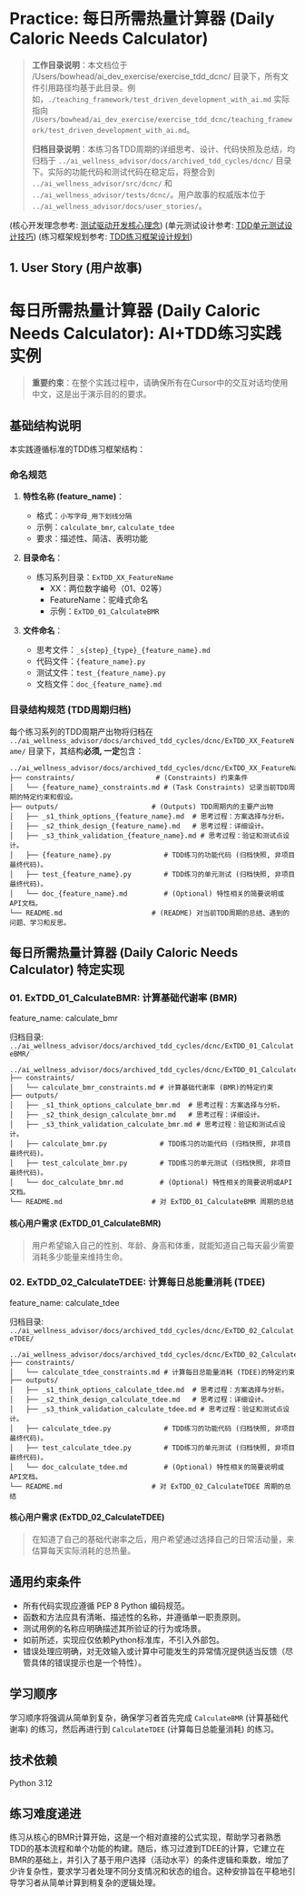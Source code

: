# Practice: 每日所需热量计算器 (Daily Caloric Needs Calculator)

> **工作目录说明**：本文档位于 /Users/bowhead/ai_dev_exercise/exercise_tdd_dcnc/ 目录下，所有文件引用路径均基于此目录。例如，`./teaching_framework/test_driven_development_with_ai.md` 实际指向 `/Users/bowhead/ai_dev_exercise/exercise_tdd_dcnc/teaching_framework/test_driven_development_with_ai.md`。
>
> **归档目录说明**：本练习各TDD周期的详细思考、设计、代码快照及总结，均归档于 `../ai_wellness_advisor/docs/archived_tdd_cycles/dcnc/` 目录下。实际的功能代码和测试代码在稳定后，将整合到 `../ai_wellness_advisor/src/dcnc/` 和 `../ai_wellness_advisor/tests/dcnc/`。用户故事的权威版本位于 `../ai_wellness_advisor/docs/user_stories/`。

(核心开发理念参考: [测试驱动开发核心理念](./teaching_framework/test_driven_development_with_ai.md))
(单元测试设计参考: [TDD单元测试设计技巧](./teaching_framework/tdd_unit_test_design_techniques.md))
(练习框架规划参考: [TDD练习框架设计规划](./teaching_framework/planning_tdd_exercise.md))

## 1. User Story (用户故事)

# 每日所需热量计算器 (Daily Caloric Needs Calculator): AI+TDD练习实践实例

> **重要约束**：在整个实践过程中，请确保所有在Cursor中的交互对话均使用中文，这是出于演示目的的要求。

## 基础结构说明

本实践遵循标准的TDD练习框架结构：

### 命名规范

1.  **特性名称 (feature_name)**：
    *   格式：`小写字母_用下划线分隔`
    *   示例：`calculate_bmr`, `calculate_tdee`
    *   要求：描述性、简洁、表明功能

2.  **目录命名**：
    *   练习系列目录：`ExTDD_XX_FeatureName`
        *   XX：两位数字编号（01、02等）
        *   FeatureName：驼峰式命名
        *   示例：`ExTDD_01_CalculateBMR`

3.  **文件命名**：
    *   思考文件：`_s{step}_{type}_{feature_name}.md`
    *   代码文件：`{feature_name}.py`
    *   测试文件：`test_{feature_name}.py`
    *   文档文件：`doc_{feature_name}.md`

### 目录结构规范 (TDD周期归档)

每个练习系列的TDD周期产出物将归档在 `../ai_wellness_advisor/docs/archived_tdd_cycles/dcnc/ExTDD_XX_FeatureName/` 目录下，其结构**必须, 一定**包含：

```
../ai_wellness_advisor/docs/archived_tdd_cycles/dcnc/ExTDD_XX_FeatureName/
├── constraints/                    # (Constraints) 约束条件
│   └── {feature_name}_constraints.md # (Task Constraints) 记录当前TDD周期的特定约束和假设。
├── outputs/                       # (Outputs) TDD周期内的主要产出物
│   ├── _s1_think_options_{feature_name}.md  # 思考过程：方案选择与分析。
│   ├── _s2_think_design_{feature_name}.md   # 思考过程：详细设计。
│   ├── _s3_think_validation_{feature_name}.md # 思考过程：验证和测试点设计。
│   ├── {feature_name}.py             # TDD练习的功能代码 (归档快照, 非项目最终代码)。
│   ├── test_{feature_name}.py        # TDD练习的单元测试 (归档快照, 非项目最终代码)。
│   └── doc_{feature_name}.md         # (Optional) 特性相关的简要说明或API文档。
└── README.md                      # (README) 对当前TDD周期的总结、遇到的问题、学习和反思。
```

## 每日所需热量计算器 (Daily Caloric Needs Calculator) 特定实现

### 01. ExTDD_01_CalculateBMR: 计算基础代谢率 (BMR)

feature_name: calculate_bmr

归档目录: `../ai_wellness_advisor/docs/archived_tdd_cycles/dcnc/ExTDD_01_CalculateBMR/`
```
../ai_wellness_advisor/docs/archived_tdd_cycles/dcnc/ExTDD_01_CalculateBMR/
├── constraints/
│   └── calculate_bmr_constraints.md # 计算基础代谢率 (BMR)的特定约束
├── outputs/
│   ├── _s1_think_options_calculate_bmr.md  # 思考过程：方案选择与分析。
│   ├── _s2_think_design_calculate_bmr.md   # 思考过程：详细设计。
│   ├── _s3_think_validation_calculate_bmr.md # 思考过程：验证和测试点设计。
│   ├── calculate_bmr.py             # TDD练习的功能代码 (归档快照, 非项目最终代码)。
│   ├── test_calculate_bmr.py        # TDD练习的单元测试 (归档快照, 非项目最终代码)。
│   └── doc_calculate_bmr.md         # (Optional) 特性相关的简要说明或API文档。
└── README.md                      # 对 ExTDD_01_CalculateBMR 周期的总结
```

#### 核心用户需求 (ExTDD_01_CalculateBMR)
> 用户希望输入自己的性别、年龄、身高和体重，就能知道自己每天最少需要消耗多少能量来维持生命。

### 02. ExTDD_02_CalculateTDEE: 计算每日总能量消耗 (TDEE)

feature_name: calculate_tdee

归档目录: `../ai_wellness_advisor/docs/archived_tdd_cycles/dcnc/ExTDD_02_CalculateTDEE/`
```
../ai_wellness_advisor/docs/archived_tdd_cycles/dcnc/ExTDD_02_CalculateTDEE/
├── constraints/
│   └── calculate_tdee_constraints.md # 计算每日总能量消耗 (TDEE)的特定约束
├── outputs/
│   ├── _s1_think_options_calculate_tdee.md  # 思考过程：方案选择与分析。
│   ├── _s2_think_design_calculate_tdee.md   # 思考过程：详细设计。
│   ├── _s3_think_validation_calculate_tdee.md # 思考过程：验证和测试点设计。
│   ├── calculate_tdee.py             # TDD练习的功能代码 (归档快照, 非项目最终代码)。
│   ├── test_calculate_tdee.py        # TDD练习的单元测试 (归档快照, 非项目最终代码)。
│   └── doc_calculate_tdee.md         # (Optional) 特性相关的简要说明或API文档。
└── README.md                      # 对 ExTDD_02_CalculateTDEE 周期的总结
```

#### 核心用户需求 (ExTDD_02_CalculateTDEE)
> 在知道了自己的基础代谢率之后，用户希望通过选择自己的日常活动量，来估算每天实际消耗的总热量。

## 通用约束条件
*   所有代码实现应遵循 PEP 8 Python 编码规范。
*   函数和方法应具有清晰、描述性的名称，并遵循单一职责原则。
*   测试用例的名称应明确描述其所验证的行为或场景。
*   如前所述，实现应仅依赖Python标准库，不引入外部包。
*   错误处理应明确，对无效输入或计算中可能发生的异常情况提供适当反馈（尽管具体的错误提示也是一个特性）。

## 学习顺序
学习顺序将强调从简单到复杂，确保学习者首先完成 `CalculateBMR` (计算基础代谢率) 的练习，然后再进行到 `CalculateTDEE` (计算每日总能量消耗) 的练习。

## 技术依赖
Python 3.12

## 练习难度递进
练习从核心的BMR计算开始，这是一个相对直接的公式实现，帮助学习者熟悉TDD的基本流程和单个功能的构建。随后，练习过渡到TDEE的计算，它建立在BMR的基础上，并引入了基于用户选择（活动水平）的条件逻辑和乘数，增加了少许复杂性，要求学习者处理不同分支情况和状态的组合。这种安排旨在平稳地引导学习者从简单计算到稍复杂的逻辑处理。